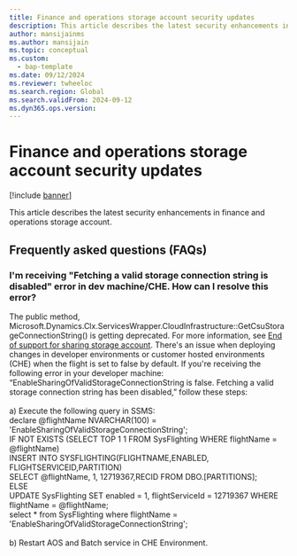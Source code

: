 ```yaml
---
title: Finance and operations storage account security updates
description: This article describes the latest security enhancements in finance and operations storage account. 
author: mansijainms
ms.author: mansijain 
ms.topic: conceptual
ms.custom: 
  - bap-template
ms.date: 09/12/2024
ms.reviewer: twheeloc
ms.search.region: Global
ms.search.validFrom: 2024-09-12
ms.dyn365.ops.version: 
---
```


# Finance and operations storage account security updates

[!include [banner](../../../finance/includes/banner.md)]

This article describes the latest security enhancements in finance and operations storage account. 

## Frequently asked questions (FAQs)

### I'm receiving  "Fetching a valid storage connection string is disabled" error in dev machine/CHE. How can I resolve this error?
The public method, Microsoft.Dynamics.Clx.ServicesWrapper.CloudInfrastructure::GetCsuStorageConnectionString() is getting deprecated. For more information, see [End of support for sharing storage account](/fin-ops/get-started/removed-deprecated-features-platform-updates#end-of-support-for-sharing-storage-account-connection-strings-via-public-api-getcsustorageconnectionstring). There's an issue when deploying changes in developer environments or customer hosted environments (CHE) when the flight is set to false by default. If you're receiving the following error in your developer machine: <br> “EnableSharingOfValidStorageConnectionString is false. Fetching a valid storage connection string has been disabled,” follow these steps: <br><br>
a) Execute the following query in SSMS: <br>
declare @flightName NVARCHAR(100) = 'EnableSharingOfValidStorageConnectionString'; <br>
IF NOT EXISTS (SELECT TOP 1 1 FROM SysFlighting WHERE flightName = @flightName) <br>
INSERT INTO SYSFLIGHTING(FLIGHTNAME,ENABLED, FLIGHTSERVICEID,PARTITION) <br>
SELECT @flightName, 1, 12719367,RECID FROM DBO.[PARTITIONS]; <br>
ELSE <br>
UPDATE SysFlighting SET enabled = 1, flightServiceId = 12719367 WHERE flightName = @flightName; <br>
select * from SysFlighting where flightName = 'EnableSharingOfValidStorageConnectionString';<br><br>
b) Restart AOS and Batch service in CHE Environment.
